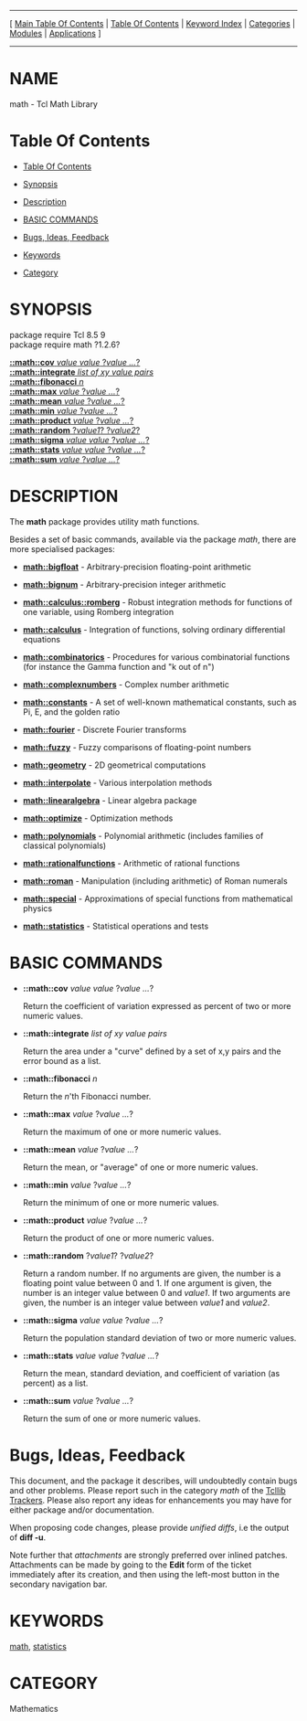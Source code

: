 
[//000000001]: # (math \- Tcl Math Library)
[//000000002]: # (Generated from file 'math\.man' by tcllib/doctools with format 'markdown')
[//000000003]: # (math\(n\) 1\.2\.6 tcllib "Tcl Math Library")

<hr> [ <a href="../../../../toc.md">Main Table Of Contents</a> &#124; <a
href="../../../toc.md">Table Of Contents</a> &#124; <a
href="../../../../index.md">Keyword Index</a> &#124; <a
href="../../../../toc0.md">Categories</a> &#124; <a
href="../../../../toc1.md">Modules</a> &#124; <a
href="../../../../toc2.md">Applications</a> ] <hr>

# NAME

math \- Tcl Math Library

# <a name='toc'></a>Table Of Contents

  - [Table Of Contents](#toc)

  - [Synopsis](#synopsis)

  - [Description](#section1)

  - [BASIC COMMANDS](#section2)

  - [Bugs, Ideas, Feedback](#section3)

  - [Keywords](#keywords)

  - [Category](#category)

# <a name='synopsis'></a>SYNOPSIS

package require Tcl 8\.5 9  
package require math ?1\.2\.6?  

[__::math::cov__ *value* *value* ?*value \.\.\.*?](#1)  
[__::math::integrate__ *list of xy value pairs*](#2)  
[__::math::fibonacci__ *n*](#3)  
[__::math::max__ *value* ?*value \.\.\.*?](#4)  
[__::math::mean__ *value* ?*value \.\.\.*?](#5)  
[__::math::min__ *value* ?*value \.\.\.*?](#6)  
[__::math::product__ *value* ?*value \.\.\.*?](#7)  
[__::math::random__ ?*value1*? ?*value2*?](#8)  
[__::math::sigma__ *value* *value* ?*value \.\.\.*?](#9)  
[__::math::stats__ *value* *value* ?*value \.\.\.*?](#10)  
[__::math::sum__ *value* ?*value \.\.\.*?](#11)  

# <a name='description'></a>DESCRIPTION

The __math__ package provides utility math functions\.

Besides a set of basic commands, available via the package *math*, there are
more specialised packages:

  - __[math::bigfloat](bigfloat\.md)__ \- Arbitrary\-precision
    floating\-point arithmetic

  - __[math::bignum](bignum\.md)__ \- Arbitrary\-precision integer
    arithmetic

  - __[math::calculus::romberg](romberg\.md)__ \- Robust integration
    methods for functions of one variable, using Romberg integration

  - __[math::calculus](calculus\.md)__ \- Integration of functions,
    solving ordinary differential equations

  - __[math::combinatorics](combinatorics\.md)__ \- Procedures for various
    combinatorial functions \(for instance the Gamma function and "k out of n"\)

  - __[math::complexnumbers](qcomplex\.md)__ \- Complex number arithmetic

  - __[math::constants](constants\.md)__ \- A set of well\-known
    mathematical constants, such as Pi, E, and the golden ratio

  - __[math::fourier](fourier\.md)__ \- Discrete Fourier transforms

  - __[math::fuzzy](fuzzy\.md)__ \- Fuzzy comparisons of floating\-point
    numbers

  - __[math::geometry](math\_geometry\.md)__ \- 2D geometrical computations

  - __[math::interpolate](interpolate\.md)__ \- Various interpolation
    methods

  - __[math::linearalgebra](linalg\.md)__ \- Linear algebra package

  - __[math::optimize](optimize\.md)__ \- Optimization methods

  - __[math::polynomials](polynomials\.md)__ \- Polynomial arithmetic
    \(includes families of classical polynomials\)

  - __[math::rationalfunctions](rational\_funcs\.md)__ \- Arithmetic of
    rational functions

  - __[math::roman](roman\.md)__ \- Manipulation \(including arithmetic\) of
    Roman numerals

  - __[math::special](special\.md)__ \- Approximations of special
    functions from mathematical physics

  - __[math::statistics](statistics\.md)__ \- Statistical operations and
    tests

# <a name='section2'></a>BASIC COMMANDS

  - <a name='1'></a>__::math::cov__ *value* *value* ?*value \.\.\.*?

    Return the coefficient of variation expressed as percent of two or more
    numeric values\.

  - <a name='2'></a>__::math::integrate__ *list of xy value pairs*

    Return the area under a "curve" defined by a set of x,y pairs and the error
    bound as a list\.

  - <a name='3'></a>__::math::fibonacci__ *n*

    Return the *n*'th Fibonacci number\.

  - <a name='4'></a>__::math::max__ *value* ?*value \.\.\.*?

    Return the maximum of one or more numeric values\.

  - <a name='5'></a>__::math::mean__ *value* ?*value \.\.\.*?

    Return the mean, or "average" of one or more numeric values\.

  - <a name='6'></a>__::math::min__ *value* ?*value \.\.\.*?

    Return the minimum of one or more numeric values\.

  - <a name='7'></a>__::math::product__ *value* ?*value \.\.\.*?

    Return the product of one or more numeric values\.

  - <a name='8'></a>__::math::random__ ?*value1*? ?*value2*?

    Return a random number\. If no arguments are given, the number is a floating
    point value between 0 and 1\. If one argument is given, the number is an
    integer value between 0 and *value1*\. If two arguments are given, the
    number is an integer value between *value1* and *value2*\.

  - <a name='9'></a>__::math::sigma__ *value* *value* ?*value \.\.\.*?

    Return the population standard deviation of two or more numeric values\.

  - <a name='10'></a>__::math::stats__ *value* *value* ?*value \.\.\.*?

    Return the mean, standard deviation, and coefficient of variation \(as
    percent\) as a list\.

  - <a name='11'></a>__::math::sum__ *value* ?*value \.\.\.*?

    Return the sum of one or more numeric values\.

# <a name='section3'></a>Bugs, Ideas, Feedback

This document, and the package it describes, will undoubtedly contain bugs and
other problems\. Please report such in the category *math* of the [Tcllib
Trackers](http://core\.tcl\.tk/tcllib/reportlist)\. Please also report any ideas
for enhancements you may have for either package and/or documentation\.

When proposing code changes, please provide *unified diffs*, i\.e the output of
__diff \-u__\.

Note further that *attachments* are strongly preferred over inlined patches\.
Attachments can be made by going to the __Edit__ form of the ticket
immediately after its creation, and then using the left\-most button in the
secondary navigation bar\.

# <a name='keywords'></a>KEYWORDS

[math](\.\./\.\./\.\./\.\./index\.md\#math),
[statistics](\.\./\.\./\.\./\.\./index\.md\#statistics)

# <a name='category'></a>CATEGORY

Mathematics
